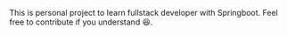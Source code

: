 This is personal project to learn fullstack developer with Springboot. Feel free to contribute if you
understand :laughing:.

